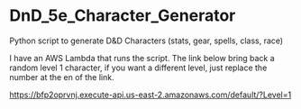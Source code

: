 # DnD_5e_Character_Generator
Python script to generate D&amp;D Characters (stats, gear, spells, class, race)

I have an AWS Lambda that runs the script. The link below bring back a random level 1 character, if you want a different level, just replace the number at the en of the link.

https://bfp2oprvnj.execute-api.us-east-2.amazonaws.com/default/?Level=1
